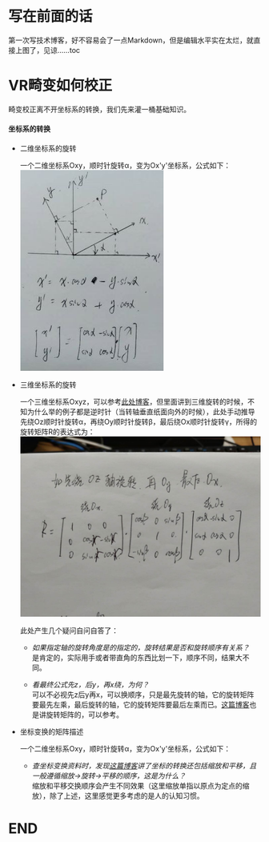 # 写在前面的话

第一次写技术博客，好不容易会了一点Markdown，但是编辑水平实在太烂，就直接上图了，见谅……toc

# VR畸变如何校正

畸变校正离不开坐标系的转换，我们先来灌一桶基础知识。

#### 坐标系的转换

- 二维坐标系的旋转  

    一个二维坐标系Oxy，顺时针旋转α，变为Ox'y'坐标系，公式如下：  
    ![](https://github.com/liuliutu/liuliutu.github.io/blob/master/img/201904051436.JPG "二维坐标系旋转矩阵表达式")  
    
- 三维坐标系的旋转

    一个三维坐标系Oxyz，可以参考[此处博客](https://blog.csdn.net/humanking7/article/details/44756073)，但里面讲到三维旋转的时候，不知为什么举的例子都是逆时针（当转轴垂直纸面向外的时候），此处手动推导先绕Oz顺时针旋转α，再绕Oy顺时针旋转β，最后绕Ox顺时针旋转γ，所得的旋转矩阵R的表达式为：  
    ![](https://github.com/liuliutu/liuliutu.github.io/blob/master/img/%E5%BE%AE%E4%BF%A1%E5%9B%BE%E7%89%87_20190405155108.jpg "三维旋转矩阵R的表达式")  
    
    此处产生几个疑问自问自答了：  
    
    - *如果指定轴的旋转角度是的指定的，旋转结果是否和旋转顺序有关系？*    
        是肯定的，实际用手或者带直角的东西比划一下，顺序不同，结果大不同。  
        
    - *看最终公式先z，后y，再x绕，为何？*  
        可以不必视先z后y再x，可以换顺序，只是最先旋转的轴，它的旋转矩阵要最先左乘，最后旋转的轴，它的旋转矩阵要最后左乘而已。[这篇博客](https://blog.csdn.net/Peng___Peng/article/details/51725219)也是讲旋转矩阵的，可以参考。  

- 坐标变换的矩阵描述  

    一个二维坐标系Oxy，顺时针旋转α，变为Ox'y'坐标系，公式如下：  
    
    
    
    
    
    - *查坐标变换资料时，发现[这篇博客](https://blog.csdn.net/zsq306650083/article/details/50561857)讲了坐标的转换还包括缩放和平移，且一般遵循缩放->旋转->平移的顺序，这是为什么？*  
        缩放和平移交换顺序会产生不同效果（这里缩放单指以原点为定点的缩放），除了上述，这里感觉更多考虑的是人的认知习惯。 
    

# END
